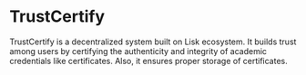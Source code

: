# TrustCertify
TrustCertify is a decentralized system built on Lisk ecosystem. It builds trust among users by certifying the authenticity and integrity of academic credentials like certificates. Also, it ensures proper storage of certificates.
